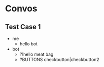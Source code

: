 # Convos
## Test Case 1
- me
  - hello bot
- bot
  - ?!hello meat bag
  - ?BUTTONS checkbutton|checkbutton2
